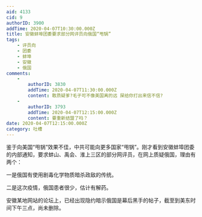 ```yaml
---
aid: 4133
cid: 9
authorID: 3900
addTime: 2020-04-07T10:30:00.000Z
title: 安徽蚌埠团委要求部分网评员向俄国“甩锅”
tags:
    - 评员向
    - 团委
    - 蚌埠
    - 安徽
    - 俄国
comments:
    -
        authorID: 3830
        addTime: 2020-04-07T11:30:00.000Z
        content: 敢质疑爹?毛子可不像美国离的远 屎给你打出来信不信?
    -
        authorID: 3793
        addTime: 2020-04-07T12:15:00.000Z
        content: 要重新结盟了吗？
date: 2020-04-07T12:15:00.000Z
category: 吐槽
---
```


鉴于向美国“甩锅”效果不佳，中共可能向更多国家“甩锅”。刚才看到安徽蚌埠团委的内部通知，要求蚌山、禹会、淮上三区的部分网评员，在网上质疑俄国，理由有两个：

一是俄国有使用剧毒化学物质暗杀政敌的传统。

二是这次疫情，俄国患者很少，估计有解药。

安徽某地网站的论坛上，已经出现隐约暗示俄国是幕后黑手的帖子，截至到美东时间下午三点，尚未删除。
